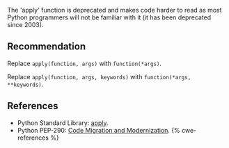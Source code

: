 The 'apply' function is deprecated and makes code harder to read as most Python programmers will not be familiar with it (it has been deprecated since 2003).


## Recommendation
Replace `apply(function, args)` with `function(*args)`.

Replace `apply(function, args, keywords)` with `function(*args, **keywords)`.


## References
* Python Standard Library: [apply](http://docs.python.org/2/library/functions.html#apply).
* Python PEP-290: [Code Migration and Modernization](http://www.python.org/dev/peps/pep-0290/).
{% cwe-references %}
